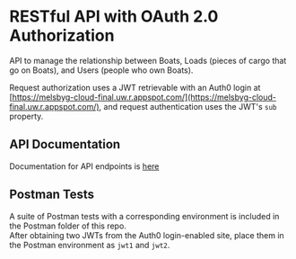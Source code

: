 # RESTful API with OAuth 2.0 Authorization

API to manage the relationship between Boats, Loads (pieces of cargo that go on Boats), and Users (people who own Boats).

Request authorization uses a JWT retrievable with an Auth0 login at [https://melsbyg-cloud-final.uw.r.appspot.com/](https://melsbyg-cloud-final.uw.r.appspot.com/), and request authentication uses the JWT's `sub` property.

## API  Documentation
Documentation for API endpoints is [here](documentation.md)

## Postman Tests
A suite of Postman tests with a corresponding environment is included in the Postman folder of this repo. \
After obtaining two JWTs from the Auth0 login-enabled site, place them in the Postman environment as `jwt1` and `jwt2`.
